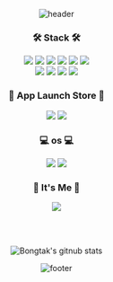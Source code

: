 <div align="center">
 
![header](https://capsule-render.vercel.app/api?type=waving&color=gradient&text=%20AppDeveloperSoeun%20%20&height=200&fontSize=50&fontColor=ffffff)

### 🛠️ Stack 🛠️
 
<img src="https://img.shields.io/badge/Notepad++-90E59A?style=flat&logo=Notepad++&logoColor=white"/>
<img src="https://img.shields.io/badge/C-A8B9CC?style=flat&logo=C&logoColor=white"/>
<img src="https://img.shields.io/badge/Android Studio-3DDC84?style=flat&logo=AndroidStudio&logoColor=white"/>
<img src="https://img.shields.io/badge/Flutter-02569B?style=flat&logo=flutter&logoColor=white"/> 
<img src="https://img.shields.io/badge/Xcode-147EFB?style=flat&logo=Xcode&logoColor=white"/>
<img src="https://img.shields.io/badge/Firebase-FFCA28?style=flat&logo=firebase&logoColor=white"/>
<br/> 
<img src="https://img.shields.io/badge/PostgreSQL-4169E1?style=flat&logo=PostgreSQL&logoColor=white"/> 
<img src="https://img.shields.io/badge/MySQL-4479A1?style=flat&logo=MySQL&logoColor=white"/>
<img src="https://img.shields.io/badge/IntelliJ IDEA-000000?style=flat&logo=IntelliJIDEA&logoColor=white"/> 
<img src="https://img.shields.io/badge/Visual Studio Code-007ACC?style=flat&logo=Visual Studio Code&logoColor=white"/>
 
<br/> 
 
### 📱 App Launch Store 📱

<img src="https://img.shields.io/badge/App Store-0D96F6?style=flat&logo=App Store&logoColor=white"/> 
<img src="https://img.shields.io/badge/Google Play-414141?style=flat&logo=Google Play&logoColor=white"/> 
 
<br/> 
 
### 💻 os 💻

<img src="https://img.shields.io/badge/macOS-000000?style=flat&logo=macOS&logoColor=white"/> 
<img src="https://img.shields.io/badge/Windows-0078D6?style=flat&logo=Windows&logoColor=white"/> 
 
<br/> 
 
### 💖 It's Me 💖
 
<a href="https://www.instagram.com/sosososo._.eun/">
<img src="https://img.shields.io/badge/Instagram-E4405F?style=flat&logo=Instagram&logoColor=white"/></a>
  
<br/> <br/>  
  
![Bongtak's gitnub stats](https://github-readme-stats.vercel.app/api?username=bongtak&show_icons=true) 
  
![footer](https://capsule-render.vercel.app/api?section=footer&type=waving&color=gradient)
</div>
